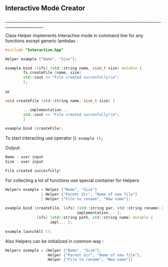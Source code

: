 <h2>Interactive Mode Creator </h2>
_________________________________________________________________________________________________

Class Helper implements Interactive mode in command line for any functions except generic lambdas :

```C++
#include "Interactive.hpp"

Helper example {"Name", "Size"};

example.bind ([&fs] (std::string name, size_t size) mutable {
        fs.createFile (name, size) 
        std::cout << "File created succesfully!\n";
        };
```  
or

```C++
void createFile (std::string name, size_t size) {

        ...implementation...
        std::cout << "File created succesfully!\n";
        } 
        
example.bind (createFile);
```

To start interacting use operator ():  `example ();`

Output:

```C++
Name : user input
Size : user input

File created succesfully!
```

For collecting a lot of functions use special container for Helpers:
```C++
Helpers example = Helper {"Name", "Size"}
                | Helper {"Parent dir", "Name of new file"}
                | Helper {"File to rename", "New name"};
               
example.bind (createFile, [&fs] (std::string par, std::string rename) mutable {
                                implementation... }, 
              [&fs] (std::string path, std::string name) mutable {
                    impl... };
                    
example.launchAll ();
```
Also Helpers can be initialized in common way :

```C++
Helpers example = {Helper {"Name", "Size"},
                   Helper {"Parent dir", "Name of new file"},
                   Helper {"File to rename", "New name"}}
```                   